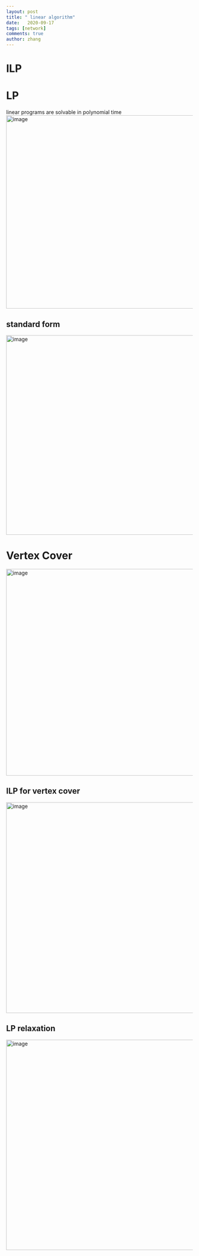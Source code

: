 ```yaml
---
layout: post
title: " linear algorithm"
date:   2020-09-17
tags: [network]
comments: true
author: zhang
---
```

# ILP

# LP
linear programs are solvable in polynomial time  
<img width="521" alt="image" src="https://github.com/zhang-mickey/zhang-mickey.github.io/assets/145342600/9abaccf3-8718-457b-ac49-87e256ae066b">
## standard form
<img width="538" alt="image" src="https://github.com/zhang-mickey/zhang-mickey.github.io/assets/145342600/4327ded7-082c-4aaa-9bb1-b376cd1a8391">


# Vertex Cover
<img width="557" alt="image" src="https://github.com/zhang-mickey/zhang-mickey.github.io/assets/145342600/296871a2-dd32-4fa4-bb52-ba66aa3bf57b">

## ILP for vertex cover
<img width="568" alt="image" src="https://github.com/zhang-mickey/zhang-mickey.github.io/assets/145342600/9cd218a5-9b60-411a-8a41-64b75708955f">

## LP relaxation
<img width="567" alt="image" src="https://github.com/zhang-mickey/zhang-mickey.github.io/assets/145342600/b8a33d9c-f443-4cca-b3db-0a03154df990">
